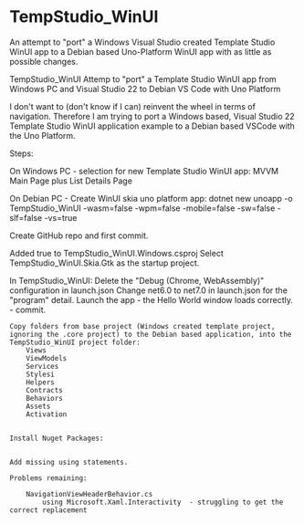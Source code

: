 # TempStudio_WinUI
An attempt to "port" a Windows Visual Studio created Template Studio WinUI app to a Debian based Uno-Platform WinUI app with as little as possible changes.

 TempStudio_WinUI
Attemp to "port" a Template Studio WinUI app from Windows PC and Visual Studio 22 to Debian VS Code with Uno Platform


I don't want to (don't know if I can) reinvent the wheel in terms of navigation. Therefore I am trying to port a Windows based, Visual Studio 22
Template Studio WinUI application example to a Debian based VSCode with the Uno Platform.

Steps:

On Windows PC - selection for new Template Studio WinUI app:
  MVVM
  Main Page plus List Details Page

On Debian PC - Create WinUI skia uno platform app:
  dotnet new unoapp -o TempStudio_WinUI -wasm=false -wpm=false -mobile=false -sw=false -slf=false -vs=true

Create GitHub repo and first commit.

Added <EnableWindowsTargeting>true</EnableWindowsTargeting>  to TempStudio_WinUI.Windows.csproj
Select TempStudio_WinUI.Skia.Gtk as the startup project.

In TempStudio_WinUI:
	Delete the "Debug (Chrome, WebAssembly)" configuration in launch.json
	Change net6.0 to net7.0 in launch.json for the "program" detail.
	Launch the app - the Hello World window loads correctly.  - commit.

	Copy folders from base project (Windows created template project, ignoring the .core project) to the Debian based application, into the TempStudio_WinUI project folder:
    	Views
	    ViewModels
	    Services
	    Stylesi
	    Helpers
	    Contracts
	    Behaviors
	    Assets
	    Activation


	Install Nuget Packages:


	Add missing using statements.

	Problems remaining:

    	NavigationViewHeaderBehavior.cs
        	using Microsoft.Xaml.Interactivity  - struggling to get the correct replacement

